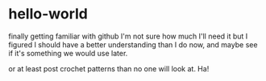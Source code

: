 # hello-world
finally getting familiar with github
I'm not sure how much I'll need it but I figured I should have a better understanding than I do now, and maybe see if it's something we would use later. 

or at least post crochet patterns than no one will look at. Ha!
